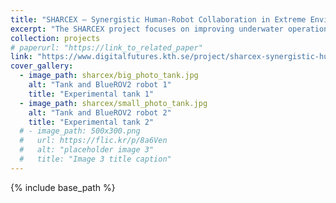 ```yaml
---
title: "SHARCEX – Synergistic Human-Robot Collaboration in Extreme Environments: Simulation to Experimental Validation"
excerpt: "The SHARCEX project focuses on improving underwater operations by integrating advanced autonomous underwater vehicles (AUVs) with human divers. The goal is to enhance safety and efficiency in extreme underwater environments such as defense, rescue operations, and law enforcement. KTH leads the project in collaboration with FMV and Saab, aiming to demonstrate robust AUV-Diver collaborations validated through extensive simulations and experiments."
collection: projects
# paperurl: "https://link_to_related_paper"
link: "https://www.digitalfutures.kth.se/project/sharcex-synergistic-human-robot-collaboration-in-extreme-environments-simulation-to-experimental-validation/"
cover_gallery:
  - image_path: sharcex/big_photo_tank.jpg
    alt: "Tank and BlueROV2 robot 1"
    title: "Experimental tank 1"
  - image_path: sharcex/small_photo_tank.jpg
    alt: "Tank and BlueROV2 robot 2"
    title: "Experimental tank 2"
  # - image_path: 500x300.png
  #   url: https://flic.kr/p/8a6Ven
  #   alt: "placeholder image 3"
  #   title: "Image 3 title caption"
---
```


{% include base_path %}

<!-- The work in this project eventually lead to A publication on ECC 2024 (pending acceptance). -->